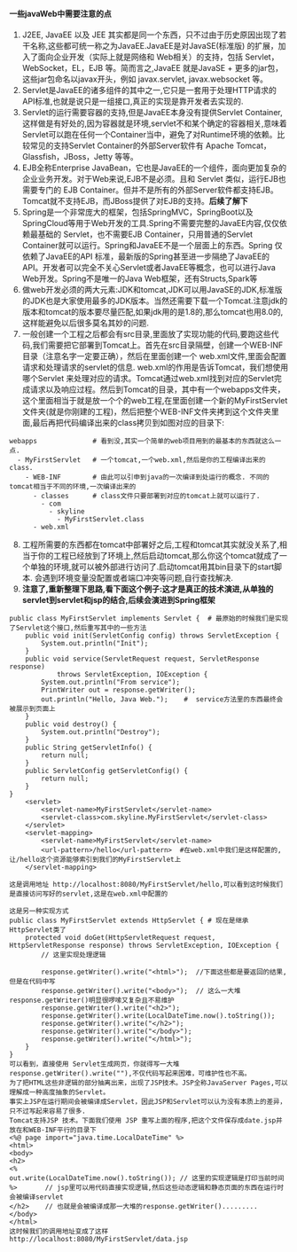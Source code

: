 #### 一些javaWeb中需要注意的点
1. J2EE, JavaEE 以及 JEE 其实都是同一个东西，只不过由于历史原因出现了若干名称,这些都可统一称之为JavaEE.JavaEE是对JavaSE(标准版) 的扩展，加入了面向企业开发（实际上就是网络和 Web相关）的支持，包括 Servlet，WebSocket，EL，EJB 等。简而言之,JavaEE 就是JavaSE + 更多的jar包，这些jar包命名以javax开头，例如 javax.servlet, javax.websocket 等。
2. Servlet是JavaEE的诸多组件的其中之一,它只是一套用于处理HTTP请求的API标准,也就是说只是一组接口,真正的实现是靠开发者去实现的.
3. Servlet的运行需要容器的支持,但是JavaEE本身没有提供Servlet Container,这样做是有好处的,因为容器就是环境,servlet不和某个确定的容器相关,意味着Servlet可以跑在任何一个Container当中，避免了对Runtime环境的依赖。比较常见的支持Servlet Container的外部Server软件有 Apache Tomcat，Glassfish，JBoss，Jetty 等等。
4. EJB全称Enterprise JavaBean，它也是JavaEE的一个组件，面向更加复杂的企业业务开发。对于Web来说,EJB不是必须。且和 Servlet 类似，运行EJB也需要专门的 EJB Container。但并不是所有的外部Server软件都支持EJB。Tomcat就不支持EJB，而JBoss提供了对EJB的支持。**后续了解下**
5. Spring是一个非常庞大的框架，包括SpringMVC，SpringBoot以及SpringCloud等用于Web开发的工具.Spring不需要完整的JavaEE内容,仅仅依赖最基础的 Servlet，也不需要EJB Container，只用普通的Servlet Container就可以运行。Spring和JavaEE不是一个层面上的东西。Spring 仅依赖了JavaEE的API 标准，最新版的Spring甚至进一步隔绝了JavaEE的API。开发者可以完全不关心Servlet或者JavaEE等概念，也可以进行Java Web开发。Spring不是唯一的Java Web框架，还有Structs,Spark等
6. 做web开发必须的两大元素:JDK和tomcat,JDK可以用JavaSE的JDK,标准版的JDK也是大家使用最多的JDK版本。当然还需要下载一个Tomcat.注意jdk的版本和tomcat的版本要尽量匹配,如果jdk用的是1.8的,那么tomcat也用8.0的,这样能避免以后很多莫名其妙的问题.
7. 一般创建一个工程之后都会有src目录,里面放了实现功能的代码,要跑这些代码,我们需要把它部署到Tomcat上。首先在src目录隔壁，创建一个WEB-INF目录（注意名字一定要正确），然后在里面创建一个 web.xml文件,里面会配置请求和处理请求的servlet的信息. web.xml的作用是告诉Tomcat，我们想使用哪个Servlet 来处理对应的请求。Tomcat通过web.xml找到对应的Servlet完成请求以及响应过程。然后到Tomcat的目录，其中有一个webapps文件夹，这个里面相当于就是放一个个的web工程,在里面创建一个新的MyFirstServlet文件夹(就是你刚建的工程)，然后把整个WEB-INF文件夹拷到这个文件夹里面,最后再把代码编译出来的class拷贝到如图对应的目录下:
```
webapps              # 看到没,其实一个简单的web项目用到的最基本的东西就这么一点.
  - MyFirstServlet   # 一个tomcat,一个web.xml,然后是你的工程编译出来的class.
    - WEB-INF        # 由此可以引申到java的一次编译到处运行的概念. 不同的tomcat相当于不同的环境,一次编译出来的
      - classes      # class文件只要部署到对应的tomcat上就可以运行了.
        - com
          - skyline
            - MyFirstServlet.class
      - web.xml
```
8. 工程所需要的东西都在tomcat中部署好之后,工程和tomcat其实就没关系了,相当于你的工程已经放到了环境上,然后启动tomcat,那么你这个tomcat就成了一个单独的环境,就可以被外部进行访问了.启动tomcat用其bin目录下的start脚本. 会遇到环境变量没配置或者端口冲突等问题,自行查找解决.
9. **注意了,重新整理下思路,看下面这个例子:这才是真正的技术演进,从单独的servlet到servlet和jsp的结合,后续会演进到Spring框架**
```
public class MyFirstServlet implements Servlet {  # 最原始的时候我们是实现了Servlet这个接口,然后重写其中的一些方法
    public void init(ServletConfig config) throws ServletException {
        System.out.println("Init");
    }
    public void service(ServletRequest request, ServletResponse response)
            throws ServletException, IOException {
        System.out.println("From service");
        PrintWriter out = response.getWriter();
        out.println("Hello, Java Web.");    #  service方法里的东西最终会被展示到页面上
    }
    public void destroy() {
        System.out.println("Destroy");
    }
    public String getServletInfo() {
        return null;
    }
    public ServletConfig getServletConfig() {
        return null;
    }
}
    <servlet>
        <servlet-name>MyFirstServlet</servlet-name>
        <servlet-class>com.skyline.MyFirstServlet</servlet-class>
    </servlet>
    <servlet-mapping>
        <servlet-name>MyFirstServlet</servlet-name>
        <url-pattern>/hello</url-pattern>  #在web.xml中我们是这样配置的,让/hello这个资源能够索引到我们的MyFirstServlet上
    </servlet-mapping>
    
这是调用地址 http://localhost:8080/MyFirstServlet/hello,可以看到这时候我们是直接访问写好的servlet,这是在web.xml中配置的

这是另一种实现方式
public class MyFirstServlet extends HttpServlet { # 现在是继承HttpServlet类了
    protected void doGet(HttpServletRequest request, HttpServletResponse response) throws ServletException, IOException {
        // 这里实现处理逻辑
        
        response.getWriter().write("<html>");  //下面这些都是要返回的结果,但是在代码中写
        response.getWriter().write("<body>");  // 这么一大堆response.getWriter()明显很啰嗦又复杂且不易维护
        response.getWriter().write("<h2>");
        response.getWriter().write(LocalDateTime.now().toString());
        response.getWriter().write("</h2>");
        response.getWriter().write("</body>");
        response.getWriter().write("</html>");
    }
}
可以看到，直接使用 Servlet生成网页，你就得写一大堆response.getWriter().write(""),不仅代码写起来困难，可维护性也不高。
为了把HTML这些非逻辑的部分抽离出来，出现了JSP技术。JSP全称JavaServer Pages,可以理解成一种高度抽象的Servlet。
事实上JSP在运行期间会被编译成Servlet，因此JSP和Servlet可以认为没有本质上的差异，只不过写起来容易了很多.
Tomcat支持JSP 技术。下面我们使用 JSP 重写上面的程序,把这个文件保存成date.jsp并放在和WEB-INF平行的目录下
<%@ page import="java.time.LocalDateTime" %>
<html>
<body>
<h2>
<%
out.write(LocalDateTime.now().toString()); // 这里的实现逻辑是打印当前时间
%>       // jsp里可以用代码直接实现逻辑,然后这些动态逻辑和静态页面的东西在运行时会被编译servlet
</h2>    // 也就是会被编译成那一大堆的response.getWriter().........
</body>
</html>
这时候我们的调用地址变成了这样 http://localhost:8080/MyFirstServlet/data.jsp
```
